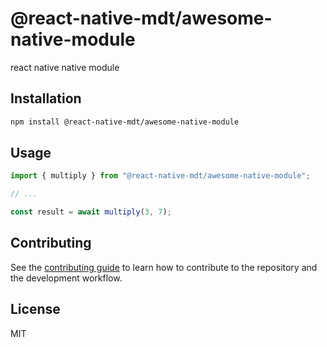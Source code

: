 # @react-native-mdt/awesome-native-module

react native native module

## Installation

```sh
npm install @react-native-mdt/awesome-native-module
```

## Usage

```js
import { multiply } from "@react-native-mdt/awesome-native-module";

// ...

const result = await multiply(3, 7);
```

## Contributing

See the [contributing guide](CONTRIBUTING.md) to learn how to contribute to the repository and the development workflow.

## License

MIT
